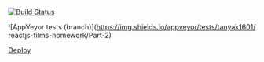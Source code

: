 [![Build Status](https://travis-ci.org/tanyak1601/reactjs-films-homework.svg?branch=Part-2)](https://travis-ci.org/tanyak1601/reactjs-films-homework)

![AppVeyor tests (branch)](https://img.shields.io/appveyor/tests/tanyak1601/ reactjs-films-homework/Part-2)


[Deploy](https://keen-bhabha-c81a41.netlify.com/)

